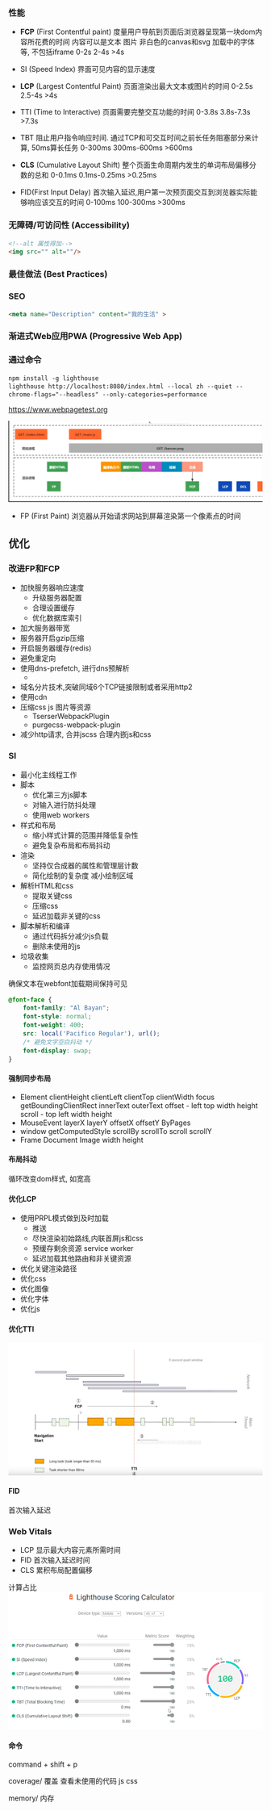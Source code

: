 ### 性能
- **FCP** (First Contentful paint)
  度量用户导航到页面后浏览器呈现第一块dom内容所花费的时间
  内容可以是文本 图片 非白色的canvas和svg 加载中的字体等, 不包括iframe
  0-2s 2-4s >4s
- SI (Speed Index)
  界面可见内容的显示速度
- **LCP** (Largest Contentful Paint)
  页面渲染出最大文本或图片的时间
  0-2.5s 2.5-4s >4s
- TTI (Time to Interactive)
  页面需要完整交互功能的时间
  0-3.8s 3.8s-7.3s >7.3s
- TBT
  阻止用户指令响应时间. 通过TCP和可交互时间之前长任务阻塞部分来计算, 50ms算长任务
  0-300ms 300ms-600ms >600ms
- **CLS** (Cumulative Layout Shift)
  整个页面生命周期内发生的单词布局偏移分数的总和
  0-0.1ms 0.1ms-0.25ms >0.25ms

- FID(First Input Delay)
  首次输入延迟,用户第一次预页面交互到浏览器实际能够响应该交互的时间
  0-100ms 100-300ms >300ms




### 无障碍/可访问性  (Accessibility)
```html
<!--alt 属性得加-->
<img src="" alt=""/>
```

### 最佳做法  (Best Practices)

### SEO
```html
<meta name="Description" content="我的生活" >
```

### 渐进式Web应用PWA (Progressive Web App)



### 通过命令
```
npm install -g lighthouse
lighthouse http://localhost:8080/index.html --local zh --quiet --chrome-flags="--headless" --only-categories=performance
```

https://www.webpagetest.org


![img_39.png](imgs/img_39.png)

- FP (First Paint) 
  浏览器从开始请求网站到屏幕渲染第一个像素点的时间


## 优化

### 改进FP和FCP
- 加快服务器响应速度
  - 升级服务器配置
  - 合理设置缓存
  - 优化数据库索引
- 加大服务器带宽
- 服务器开启gzip压缩
- 开启服务器缓存(redis)
- 避免重定向
- 使用dns-prefetch, 进行dns预解析
  - <link rel="dns-prefetch" href="" />
- 域名分片技术,突破同域6个TCP链接限制或者采用http2
- 使用cdn
- 压缩css js 图片等资源
  - TserserWebpackPlugin
  - purgecss-webpack-plugin
- 减少http请求, 合并jscss 合理内嵌js和css

### SI
- 最小化主线程工作
- 脚本
  - 优化第三方js脚本
  - 对输入进行防抖处理
  - 使用web workers
- 样式和布局
  - 缩小样式计算的范围并降低复杂性
  - 避免复杂布局和布局抖动
- 渲染
  - 坚持仅合成器的属性和管理层计数
  - 简化绘制的复杂度 减小绘制区域
- 解析HTML和css
  - 提取关键css
  - 压缩css
  - 延迟加载非关键的css
- 脚本解析和编译
  - 通过代码拆分减少js负载
  - 删除未使用的js
- 垃圾收集
  - 监控网页总内存使用情况

确保文本在webfont加载期间保持可见

```css
@font-face {
    font-family: "Al Bayan";
    font-style: normal;
    font-weight: 400;
    src: local('Pacifico Regular'), url();
    /* 避免文字空白抖动 */
    font-display: swap;
}
```
#### 强制同步布局
- Element
  clientHeight clientLeft clientTop clientWidth focus
  getBoundingClientRect
  innerText outerText
  offset - left top width height
  scroll - top left width height
- MouseEvent
  layerX layerY offsetX offsetY ByPages
- window
  getComputedStyle scrollBy scrollTo scroll scrollY
- Frame Document Image 
  width height

#### 布局抖动
循环改变dom样式, 如宽高


#### 优化LCP
- 使用PRPL模式做到及时加载
  - 推送
  - 尽快渲染初始路线,内联首屏js和css
  - 预缓存剩余资源 service worker
  - 延迟加载其他路由和非关键资源
- 优化关键渲染路径
- 优化css
- 优化图像
- 优化字体
- 优化js


#### 优化TTI

![img_40.png](imgs/img_40.png)


#### FID 
首次输入延迟



### Web Vitals
- LCP 显示最大内容元素所需时间
- FID 首次输入延迟时间
- CLS 累积布局配置偏移

计算占比
![img_41.png](imgs/img_41.png)


#### 命令 
command + shift + p

coverage/ 覆盖
查看未使用的代码 js css

memory/ 内存
